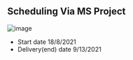 
## Scheduling Via MS Project

![image](https://user-images.githubusercontent.com/44178039/129901919-9f970b2a-ba27-43e5-9c1f-feff522a39e3.png)

* Start date 18/8/2021
* Delivery(end) date 9/13/2021

